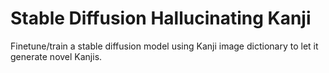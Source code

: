 # Stable Diffusion Hallucinating Kanji

Finetune/train a stable diffusion model using Kanji image dictionary to let it generate novel Kanjis.

